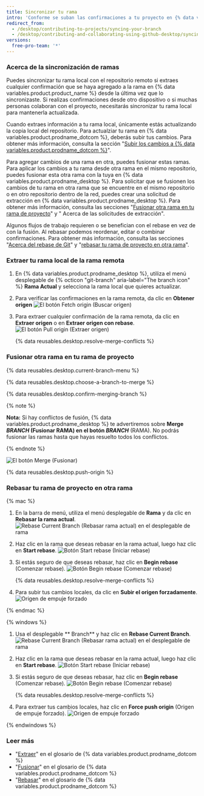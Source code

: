 ```yaml
---
title: Sincronizar tu rama
intro: 'Conforme se suban las confirmaciones a tu proyecto en {% data variables.product.prodname_dotcom %}, podrás mantener una copia local de éste en sincronización si lo extraes del repositorio remoto.'
redirect_from:
  - /desktop/contributing-to-projects/syncing-your-branch
  - /desktop/contributing-and-collaborating-using-github-desktop/syncing-your-branch
versions:
  free-pro-team: '*'
---
```


### Acerca de la sincronización de ramas

Puedes sincronizar tu rama local con el repositorio remoto si extraes cualquier confirmación que se haya agregado a la rama en {% data variables.product.product_name %} desde la última vez que lo sincronizaste. Si realizas confirmaciones desde otro dispositivo o si muchas personas colaboran con el proyecto, necesitarás sincronizar tu rama local para mantenerla actualizada.

Cuando extraes información a tu rama local, únicamente estás actualizando la copia local del repositorio. Para actualziar tu rama en {% data variables.product.prodname_dotcom %}, deberás subir tus cambios. Para obtener más información, consulta la sección "[Subir los cambios a {% data variables.product.prodname_dotcom %}](/desktop/contributing-to-projects/pushing-changes-to-github)".

Para agregar cambios de una rama en otra, puedes fusionar estas ramas. Para aplicar los cambios a tu rama desde otra rama en el mismo repositorio, puedes fusionar esta otra rama con la tuya en {% data variables.product.prodname_desktop %}. Para solicitar que se fusionen los cambios de tu rama en otra rama que se encuentre en el mismo repositorio o en otro repositorio dentro de la red, puedes crear una solicitud de extracción en {% data variables.product.prodname_desktop %}. Para obtener más información, consulta las secciones "[Fusionar otra rama en tu rama de proyecto](#merging-another-branch-into-your-project-branch)" y "
Acerca de las solicitudes de extracción".</p> 

Algunos flujos de trabajo requieren o se benefician con el rebase en vez de con la fusión. Al rebasar podemos reordenar, editar o combinar confirmaciones. Para obtener más información, consulta las secciones "[Acerca del rebase de Git](/github/getting-started-with-github/about-git-rebase)" y "[rebasar tu rama de proyecto en otra rama](#rebasing-your-project-branch-onto-another-branch)".



### Extraer tu rama local de la rama remota

1. En {% data variables.product.prodname_desktop %}, utiliza el menú desplegable de {% octicon "git-branch" aria-label="The branch icon" %} **Rama Actual** y selecciona la rama local que quieres actualizar.
2.  Para verificar las confirmaciones en la rama remota, da clic en **Obtener origen** ![El botón Fetch origin (Buscar origen)](/assets/images/help/desktop/fetch-button.png)

3. Para extraer cualquier confirmación de la rama remota, da clic en **Extraer origen** o en **Extraer origen con rebase**. ![El botón Pull origin (Extraer origen)](/assets/images/help/desktop/pull-button.png) 
   
   {% data reusables.desktop.resolve-merge-conflicts %}



### Fusionar otra rama en tu rama de proyecto

{% data reusables.desktop.current-branch-menu %}



{% data reusables.desktop.choose-a-branch-to-merge %}



{% data reusables.desktop.confirm-merging-branch %}

{% note %}

**Nota:** Si hay conflictos de fusión, {% data variables.product.prodname_desktop %} te advertiremos sobre **Merge <em>BRANCH</em> (Fusionar RAMA) en el botón <em>BRANCH</em>** (RAMA). No podrás fusionar las ramas hasta que hayas resuelto todos los conflictos.

{% endnote %}

![El botón Merge (Fusionar)](/assets/images/help/desktop/merge-branch-button.png) 

{% data reusables.desktop.push-origin %}



### Rebasar tu rama de proyecto en otra rama

{% mac %}

1. En la barra de menú, utiliza el menú desplegable de **Rama** y da clic en **Rebasar la rama actual**. ![Rebase Current Branch (Rebasar rama actual) en el desplegable de rama](/assets/images/help/desktop/mac-rebase-current-branch.png)

2. Haz clic en la rama que deseas rebasar en la rama actual, luego haz clic en **Start rebase**. ![Botón Start rebase (Iniciar rebase)](/assets/images/help/desktop/start-rebase-button.png)

3. Si estás seguro de que deseas rebasar, haz clic en **Begin rebase** (Comenzar rebase). ![Botón Begin rebase (Comenzar rebase)](/assets/images/help/desktop/begin-rebase-button.png) 
   
   {% data reusables.desktop.resolve-merge-conflicts %}

4. Para subir tus cambios locales, da clic en **Subir el origen forzadamente**. ![Origen de empuje forzado](/assets/images/help/desktop/force-push-origin.png)

{% endmac %}

{% windows %}

1. Usa el desplegable ** Branch** y haz clic en **Rebase Current Branch**. ![Rebase Current Branch (Rebasar rama actual) en el desplegable de rama](/assets/images/help/desktop/windows-rebase-current-branch.png)

2. Haz clic en la rama que deseas rebasar en la rama actual, luego haz clic en **Start rebase**. ![Botón Start rebase (Iniciar rebase)](/assets/images/help/desktop/start-rebase-button.png)

3. Si estás seguro de que deseas rebasar, haz clic en **Begin rebase** (Comenzar rebase). ![Botón Begin rebase (Comenzar rebase)](/assets/images/help/desktop/begin-rebase-button.png) 
   
   {% data reusables.desktop.resolve-merge-conflicts %}

4. Para extraer tus cambios locales, haz clic en **Force push origin** (Origen de empuje forzado). ![Origen de empuje forzado](/assets/images/help/desktop/force-push-origin.png)

{% endwindows %}



### Leer más

- "[Extraer](/github/getting-started-with-github/github-glossary#pull)" en el glosario de {% data variables.product.prodname_dotcom %}
- "[Fusionar](/github/getting-started-with-github/github-glossary#merge)" en el glosario de {% data variables.product.prodname_dotcom %}
- "[Rebasar](/github/getting-started-with-github/github-glossary#rebase)" en el glosario de {% data variables.product.prodname_dotcom %}
